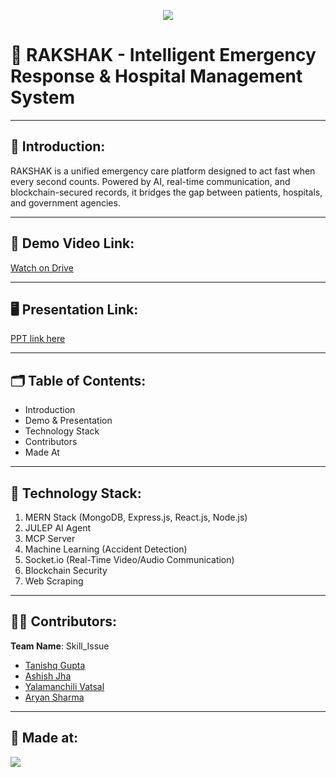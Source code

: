 <p align="center">
  <img src="https://postimage.me/images/2025/04/19/built-at-hack36.png"/>
</p>

# 🚨 RAKSHAK - Intelligent Emergency Response & Hospital Management System

---

## 🧭 Introduction:
RAKSHAK is a unified emergency care platform designed to act fast when every second counts. Powered by AI, real-time communication, and blockchain-secured records, it bridges the gap between patients, hospitals, and government agencies.

---

## 🎥 Demo Video Link:
[Watch on Drive](https://drive.google.com/file/d/1gYVEV32XwwX51dTUS_x7A31D1RFFnkD1/view?usp=sharing)

---

## 🖥 Presentation Link:
[PPT link here](https://docs.google.com/presentation/d/1QzrS343LTiy1n5ciA5V6mPJntBJTBVLSHBSJ2gxz52o/edit?usp=sharing
)

---

## 🗂 Table of Contents:
- Introduction
- Demo & Presentation
- Technology Stack
- Contributors
- Made At

---

## 🧪 Technology Stack:
1. MERN Stack (MongoDB, Express.js, React.js, Node.js)  
2. JULEP AI Agent  
3. MCP Server  
4. Machine Learning (Accident Detection)  
5. Socket.io (Real-Time Video/Audio Communication)  
6. Blockchain Security  
7. Web Scraping  

---

## 👨‍💻 Contributors:
**Team Name**: Skill_Issue

- [Tanishq Gupta](https://github.com/StormShadow26)
- [Ashish Jha](https://github.com/ashishjha20)
- [Yalamanchili Vatsal](https://github.com/YVATSAL)
- [Aryan Sharma](https://github.com/1aryansharma1)

---

## 🏁 Made at:
<p align="left">
  <img src="https://postimage.me/images/2025/04/19/built-at-hack36.png" />
</p>
